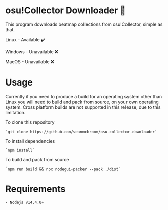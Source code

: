 # osu!Collector Downloader 🔴

This program downloads beatmap collections from osu!Collector, simple as that.

Linux - Available ✔️

Windows - Unavailable ❌

MacOS - Unavailable ❌

# Usage

Currently if you need to produce a build for an operating system other than Linux you will need to build and pack from source, on your own operating system. Cross platform builds are not supported in this release, due to this limitation.

To clone this repository

    `git clone https://github.com/seanmcbroom/osu-collector-downloader`

To install dependencies

    `npm install`

To build and pack from source

    `npm run build && npx nodegui-packer --pack ./dist`

# Requirements

    - Nodejs v14.4.0+
